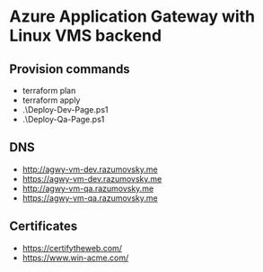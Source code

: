 # Azure Application Gateway with Linux VMS backend

## Provision commands

- terraform plan
- terraform apply
- .\Deploy-Dev-Page.ps1
- .\Deploy-Qa-Page.ps1

## DNS

- http://agwy-vm-dev.razumovsky.me
- https://agwy-vm-dev.razumovsky.me
- http://agwy-vm-qa.razumovsky.me
- https://agwy-vm-qa.razumovsky.me

## Certificates

- https://certifytheweb.com/
- https://www.win-acme.com/